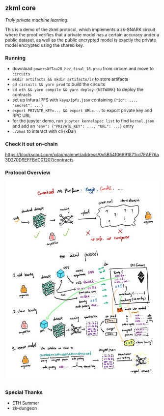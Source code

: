 ## zkml core

_Truly private machine learning._

This is a demo of the zkml protocol, which implements a zk-SNARK circuit where the proof verifies that a private model has a certain accuracy under a public dataset, as well as the public encrypted model is exactly the private model encrypted using the shared key. 

### Running

* download `powersOfTau28_hez_final_18.ptau` from circom and move to `circuits`
* `mkdir artifacts && mkdir artifacts/lr` to store artifacts
* `cd circuits && yarn prod` to build the circuits
* `cd eth && yarn compile && yarn deploy-{NETWORK}` to deploy the contracts
* set up Infura IPFS with `keys/ipfs.json` containing `{"id": ..., "secret": ...}`
* `export PRIVATE_KEY=... && export URL=...` to export private key and RPC URL
* for the jupyter demo, run `jupyter kernelspec list` to find `kernel.json` and add an `"env": {"PRIVATE_KEY": ..., "URL": ...}` entry
* `./zkml` to interact with cli (xDai)

### Check it out on-chain

https://blockscout.com/xdai/mainnet/address/0x5B54f06991871cd7EAE76a3D270D9EFFBdC01207/contracts

### Protocol Overview

![fig](protocol_overview.jpg)

### Special Thanks

* ETH Summer
* zk-dungeon
